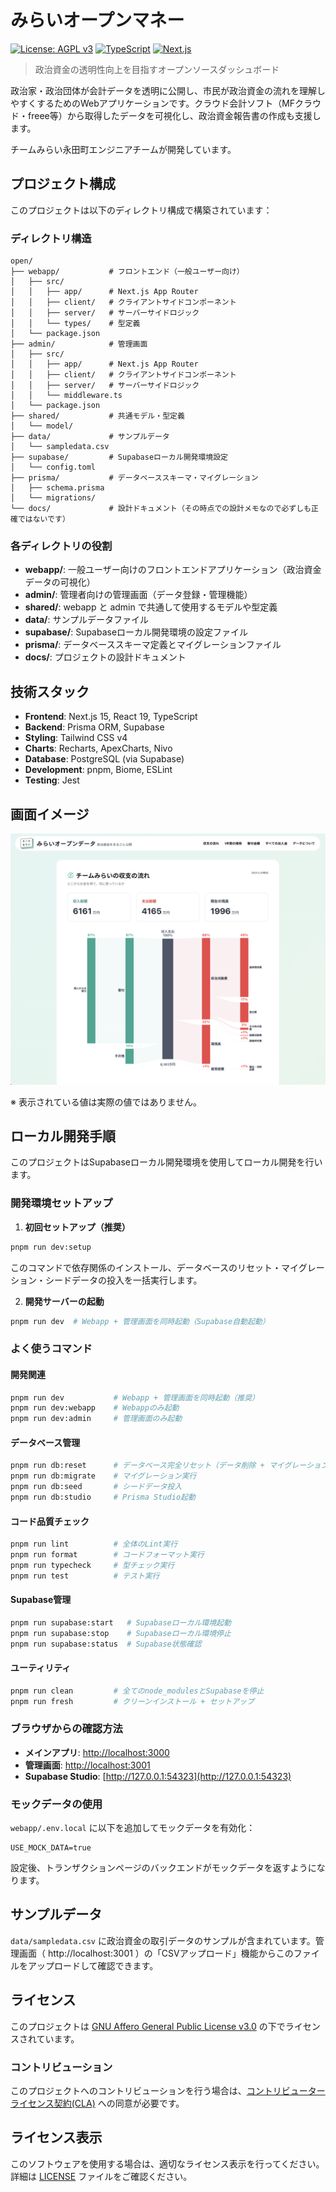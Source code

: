 # みらいオープンマネー

[![License: AGPL v3](https://img.shields.io/badge/License-AGPL_v3-blue.svg)](https://www.gnu.org/licenses/agpl-3.0)
[![TypeScript](https://img.shields.io/badge/TypeScript-007ACC?logo=typescript&logoColor=white)](https://www.typescriptlang.org/)
[![Next.js](https://img.shields.io/badge/Next.js-000000?logo=next.js&logoColor=white)](https://nextjs.org/)

> 政治資金の透明性向上を目指すオープンソースダッシュボード

政治家・政治団体が会計データを透明に公開し、市民が政治資金の流れを理解しやすくするためのWebアプリケーションです。クラウド会計ソフト（MFクラウド・freee等）から取得したデータを可視化し、政治資金報告書の作成も支援します。

チームみらい永田町エンジニアチームが開発しています。

## プロジェクト構成

このプロジェクトは以下のディレクトリ構成で構築されています：

### ディレクトリ構造

```
open/
├── webapp/           # フロントエンド（一般ユーザー向け）
│   ├── src/
│   │   ├── app/      # Next.js App Router
│   │   ├── client/   # クライアントサイドコンポーネント
│   │   ├── server/   # サーバーサイドロジック
│   │   └── types/    # 型定義
│   └── package.json
├── admin/            # 管理画面
│   ├── src/
│   │   ├── app/      # Next.js App Router
│   │   ├── client/   # クライアントサイドコンポーネント
│   │   ├── server/   # サーバーサイドロジック
│   │   └── middleware.ts
│   └── package.json
├── shared/           # 共通モデル・型定義
│   └── model/
├── data/             # サンプルデータ
│   └── sampledata.csv
├── supabase/         # Supabaseローカル開発環境設定
│   └── config.toml
├── prisma/           # データベーススキーマ・マイグレーション
│   ├── schema.prisma
│   └── migrations/
└── docs/             # 設計ドキュメント（その時点での設計メモなので必ずしも正確ではないです）
```

### 各ディレクトリの役割

- **webapp/**: 一般ユーザー向けのフロントエンドアプリケーション（政治資金データの可視化）
- **admin/**: 管理者向けの管理画面（データ登録・管理機能）
- **shared/**: webapp と admin で共通して使用するモデルや型定義
- **data/**: サンプルデータファイル
- **supabase/**: Supabaseローカル開発環境の設定ファイル
- **prisma/**: データベーススキーマ定義とマイグレーションファイル
- **docs/**: プロジェクトの設計ドキュメント

## 技術スタック

- **Frontend**: Next.js 15, React 19, TypeScript
- **Backend**: Prisma ORM, Supabase
- **Styling**: Tailwind CSS v4
- **Charts**: Recharts, ApexCharts, Nivo
- **Database**: PostgreSQL (via Supabase)
- **Development**: pnpm, Biome, ESLint
- **Testing**: Jest

## 画面イメージ

![アプリケーションのスクリーンショット](docs/images/screenshot.png)

※ 表示されている値は実際の値ではありません。


## ローカル開発手順

このプロジェクトはSupabaseローカル開発環境を使用してローカル開発を行います。

### 開発環境セットアップ

1. **初回セットアップ（推奨）**
```bash
pnpm run dev:setup
```
このコマンドで依存関係のインストール、データベースのリセット・マイグレーション・シードデータの投入を一括実行します。

2. **開発サーバーの起動**
```bash
pnpm run dev  # Webapp + 管理画面を同時起動（Supabase自動起動）
```

### よく使うコマンド

#### 開発関連
```bash
pnpm run dev           # Webapp + 管理画面を同時起動（推奨）
pnpm run dev:webapp    # Webappのみ起動
pnpm run dev:admin     # 管理画面のみ起動
```

#### データベース管理
```bash
pnpm run db:reset      # データベース完全リセット（データ削除 + マイグレーション + シード）
pnpm run db:migrate    # マイグレーション実行
pnpm run db:seed       # シードデータ投入
pnpm run db:studio     # Prisma Studio起動
```

#### コード品質チェック
```bash
pnpm run lint          # 全体のLint実行
pnpm run format        # コードフォーマット実行
pnpm run typecheck     # 型チェック実行
pnpm run test          # テスト実行
```

#### Supabase管理
```bash
pnpm run supabase:start   # Supabaseローカル環境起動
pnpm run supabase:stop    # Supabaseローカル環境停止
pnpm run supabase:status  # Supabase状態確認
```

#### ユーティリティ
```bash
pnpm run clean         # 全てのnode_modulesとSupabaseを停止
pnpm run fresh         # クリーンインストール + セットアップ
```

### ブラウザからの確認方法

- **メインアプリ**: [http://localhost:3000](http://localhost:3000)
- **管理画面**: [http://localhost:3001](http://localhost:3001)
- **Supabase Studio**: [http://127.0.0.1:54323](http://127.0.0.1:54323)

### モックデータの使用

`webapp/.env.local` に以下を追加してモックデータを有効化：
```
USE_MOCK_DATA=true
```

設定後、トランザクションページのバックエンドがモックデータを返すようになります。

## サンプルデータ

`data/sampledata.csv` に政治資金の取引データのサンプルが含まれています。管理画面（ http://localhost:3001 ）の「CSVアップロード」機能からこのファイルをアップロードして確認できます。

## ライセンス

このプロジェクトは [GNU Affero General Public License v3.0](LICENSE) の下でライセンスされています。

### コントリビューション

このプロジェクトへのコントリビューションを行う場合は、[コントリビューターライセンス契約(CLA)](CLA.md) への同意が必要です。

## ライセンス表示

このソフトウェアを使用する場合は、適切なライセンス表示を行ってください。詳細は [LICENSE](LICENSE) ファイルをご確認ください。
